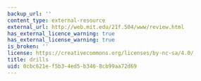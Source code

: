 ```yaml
---
backup_url: ''
content_type: external-resource
external_url: http://web.mit.edu/21f.504/www/review.html
has_external_licence_warning: true
has_external_license_warning: true
is_broken: ''
license: https://creativecommons.org/licenses/by-nc-sa/4.0/
title: drills
uid: 0cbc621e-f5b3-4ed5-b346-8cb99aa72d69
---
```

